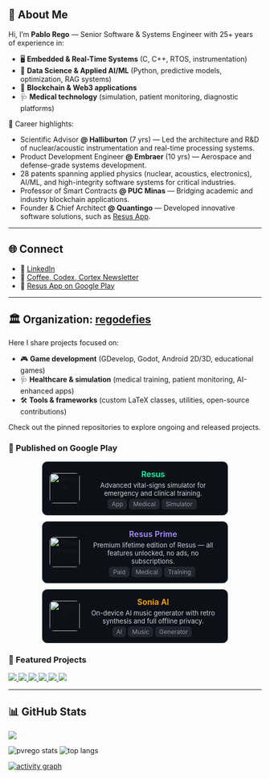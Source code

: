 ## 👋 About Me  

Hi, I’m **Pablo Rego** — Senior Software & Systems Engineer with 25+ years of experience in:  
- 🖥️ **Embedded & Real-Time Systems** (C, C++, RTOS, instrumentation)  
- 🤖 **Data Science & Applied AI/ML** (Python, predictive models, optimization, RAG systems)  
- 🔗 **Blockchain & Web3 applications**  
- 🩺 **Medical technology** (simulation, patient monitoring, diagnostic platforms)  

🚀 Career highlights:  
- Scientific Advisor **@ Halliburton** (7 yrs) — Led the architecture and R&D of nuclear/acoustic instrumentation and real-time processing systems.
- Product Development Engineer **@ Embraer** (10 yrs) — Aerospace and defense-grade systems development.
- 28 patents spanning applied physics (nuclear, acoustics, electronics), AI/ML, and high-integrity software systems for critical industries.
- Professor of Smart Contracts **@ PUC Minas** — Bridging academic and industry blockchain applications.
- Founder & Chief Architect **@ Quantingo** — Developed innovative software solutions, such as [Resus App](https://play.google.com/store/apps/details?id=com.quantingo.resus).

---
## 🌐 Connect  

- 💼 [LinkedIn](https://www.linkedin.com/in/pablorego/)  
- 📰 [Coffee, Codex, Cortex Newsletter](https://www.linkedin.com/newsletters/coffee-codex-cortex-6904783346359246848)  
- 📱 [Resus App on Google Play](https://play.google.com/store/apps/details?id=com.quantingo.resus)  

---
## 🏛️ Organization: [regodefies](https://github.com/regodefies)  

Here I share projects focused on:  
- 🎮 **Game development** (GDevelop, Godot, Android 2D/3D, educational games)  
- 🩺 **Healthcare & simulation** (medical training, patient monitoring, AI-enhanced apps)  
- 🛠️ **Tools & frameworks** (custom LaTeX classes, utilities, open-source contributions)  

Check out the pinned repositories to explore ongoing and released projects.  

### 📱 Published on Google Play

<!-- BEGIN:GOOGLEPLAY_CARDS -->

<div align="center" style="display:flex;flex-wrap:wrap;justify-content:center;gap:12px;">

  <a href="https://play.google.com/store/apps/details?id=com.quantingo.resus" style="text-decoration:none;color:inherit;">
    <div style="width:340px;background:#0d1117;border:1px solid #30363d;border-radius:10px;padding:14px;display:flex;align-items:center;gap:12px;">
      <img src="https://github.com/user-attachments/assets/80804db6-a34c-4752-9ecd-3db60c656541" alt="Resus" style="width:60px;height:60px;border-radius:8px;">
      <div style="flex:1;">
        <div style="font-weight:600;color:#00FFA8;font-size:16px;">Resus</div>
        <div style="font-size:13px;color:#c9d1d9;margin-top:4px;">Advanced vital-signs simulator for emergency and clinical training.</div>
        <div style="margin-top:6px;font-size:12px;"><span style="background:#21262d;padding:3px 8px;border-radius:6px;color:#8b949e;margin-right:4px;">App</span><span style="background:#21262d;padding:3px 8px;border-radius:6px;color:#8b949e;margin-right:4px;">Medical</span><span style="background:#21262d;padding:3px 8px;border-radius:6px;color:#8b949e;margin-right:4px;">Simulator</span></div>
      </div>
    </div>
  </a>


  <a href="https://play.google.com/store/apps/details?id=com.quantingo.resusprime" style="text-decoration:none;color:inherit;">
    <div style="width:340px;background:#0d1117;border:1px solid #30363d;border-radius:10px;padding:14px;display:flex;align-items:center;gap:12px;">
      <img src="https://play-lh.googleusercontent.com/7KMS3V7vdrIeqTisqEwjBqSOGEmu8Zq7Cnuc1ISgO7MtQKk8Qb3i2uJQWmWlmZsC_g=w240-h480" alt="Resus Prime" style="width:60px;height:60px;border-radius:8px;">
      <div style="flex:1;">
        <div style="font-weight:600;color:#AA88FF;font-size:16px;">Resus Prime</div>
        <div style="font-size:13px;color:#c9d1d9;margin-top:4px;">Premium lifetime edition of Resus — all features unlocked, no ads, no subscriptions.</div>
        <div style="margin-top:6px;font-size:12px;"><span style="background:#21262d;padding:3px 8px;border-radius:6px;color:#8b949e;margin-right:4px;">Paid</span><span style="background:#21262d;padding:3px 8px;border-radius:6px;color:#8b949e;margin-right:4px;">Medical</span><span style="background:#21262d;padding:3px 8px;border-radius:6px;color:#8b949e;margin-right:4px;">Training</span></div>
      </div>
    </div>
  </a>


  <a href="https://play.google.com/store/apps/details?id=com.quantingo.sonia" style="text-decoration:none;color:inherit;">
    <div style="width:340px;background:#0d1117;border:1px solid #30363d;border-radius:10px;padding:14px;display:flex;align-items:center;gap:12px;">
      <img src="https://play-lh.googleusercontent.com/JzN9vP7wC5Mzf1hBzLMeUw3ufp2gZ9rF3FjAZzFf-FmSBjqBaTlfKhEmw6hW8SCC9Q=w240-h480" alt="Sonia AI" style="width:60px;height:60px;border-radius:8px;">
      <div style="flex:1;">
        <div style="font-weight:600;color:#FFAA00;font-size:16px;">Sonia AI</div>
        <div style="font-size:13px;color:#c9d1d9;margin-top:4px;">On-device AI music generator with retro synthesis and full offline privacy.</div>
        <div style="margin-top:6px;font-size:12px;"><span style="background:#21262d;padding:3px 8px;border-radius:6px;color:#8b949e;margin-right:4px;">AI</span><span style="background:#21262d;padding:3px 8px;border-radius:6px;color:#8b949e;margin-right:4px;">Music</span><span style="background:#21262d;padding:3px 8px;border-radius:6px;color:#8b949e;margin-right:4px;">Generator</span></div>
      </div>
    </div>
  </a>
</div>

<!-- END:GOOGLEPLAY_CARDS -->

### 🚀 Featured Projects  

<a href="https://github.com/RegoDefies/Rag-MusicPrompt">
  <img src="https://github-readme-stats.vercel.app/api/pin/?username=regodefies&repo=Rag-MusicPrompt&theme=monokai" />
</a>
<a href="https://github.com/RegoDefies/SmartContracts-Commons">
  <img src="https://github-readme-stats.vercel.app/api/pin/?username=regodefies&repo=SmartContracts-Commons&theme=monokai" />
</a>
<a href="https://github.com/regodefies/rag-cardio">
  <img src="https://github-readme-stats.vercel.app/api/pin/?username=regodefies&repo=rag-cardio&theme=monokai" />
</a>
<a href="https://github.com/regodefies/bibtex-extraction">
  <img src="https://github-readme-stats.vercel.app/api/pin/?username=regodefies&repo=bibtex-extraction&theme=monokai" />
</a>
<a href="https://github.com/RegoDefies/WaveformSeekBar">
  <img src="https://github-readme-stats.vercel.app/api/pin/?username=regodefies&repo=WaveformSeekBar&theme=monokai" />
</a>
<a href="https://github.com/RegoDefies/Coffee-Codex-Cortex-pub">
  <img src="https://github-readme-stats.vercel.app/api/pin/?username=regodefies&repo=Coffee-Codex-Cortex-pub&theme=monokai" />
</a>

---


## 📊 GitHub Stats  

![](https://komarev.com/ghpvc/?username=pvrego&label=PROFILE+VIEWS&color=brightgreen)  

<img src="https://github-readme-stats.vercel.app/api?username=pvrego&show_icons=true&count_private=true&theme=radical" alt="pvrego stats" />  

<img src="https://github-readme-stats.vercel.app/api/top-langs/?username=pvrego&layout=compact&theme=radical" alt="top langs" />  

[![activity graph](https://github-readme-activity-graph.vercel.app/graph?username=pvrego&theme=react-dark&hide_border=true)](https://github.com/ashutosh00710/github-readme-activity-graph)  




